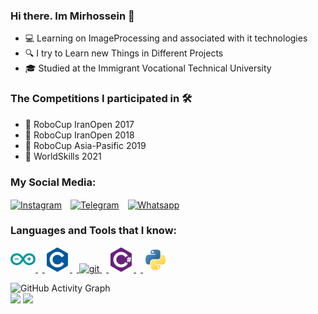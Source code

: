 ### Hi there. Im Mirhossein 👋

- 💻 Learning on ImageProcessing and associated with it technologies
- 🔍 I try to Learn new Things in Different Projects
- 🎓 Studied at the Immigrant Vocational Technical University

### The Competitions I participated in 🛠

- 🔹 RoboCup IranOpen 2017
- 🔹 RoboCup IranOpen 2018
- 🔹 RoboCup Asia-Pasific 2019
- 🔹 WorldSkills 2021



<h3 align="left">My Social Media:</h3>
<p align="left">
<a href="https://www.instagram.com/_mirhossein.mousavi_" target="blank"><img align="center" src="https://raw.githubusercontent.com/rahuldkjain/github-profile-readme-generator/master/src/images/icons/Social/instagram.svg" alt="Instagram" height="40" width="40" /></a>&emsp;<a href="https://t.me/amm525" target="blank"><img align="center" src="https://www.vectorlogo.zone/logos/telegram/telegram-icon.svg" alt="Telegram" height="40" width="40" /></a>&emsp;<a href="https://wa.me/+989211135403" target="blank"><img align="center" src="https://raw.githubusercontent.com/rahuldkjain/github-profile-readme-generator/master/src/images/icons/Social/whatsapp.svg" alt="Whatsapp" height="40" width="40" /></a>

</p>

<h3 align="left">Languages and Tools that  I know:</h3>
<p align="left"> <a href="" target="_blank" rel="noreferrer"> <img src="https://raw.githubusercontent.com/devicons/devicon/master/icons/arduino/arduino-original.svg" alt="Arduino" width="40" height="40"/> </a>&ensp;<a href="" target="_blank" rel="noreferrer"> <img src="https://raw.githubusercontent.com/devicons/devicon/master/icons/c/c-plain.svg" alt="c" width="40" height="40"/> </a>&ensp;<a href="" target="_blank" rel="noreferrer"> <img src="https://www.vectorlogo.zone/logos/git-scm/git-scm-icon.svg" alt="git" width="40" height="40"/> </a>&ensp;<a href="" target="_blank" rel="noreferrer"> <img src="https://raw.githubusercontent.com/devicons/devicon/master/icons/csharp/csharp-plain.svg" alt="html5" width="40" height="40"/> </a>&ensp;<a href="" target="_blank" rel="noreferrer"> <img  src="https://raw.githubusercontent.com/devicons/devicon/master/icons/python/python-original.svg" alt="python" width="40" height="40"/> </a> </p>

![GitHub Activity Graph](https://activity-graph.herokuapp.com/graph?username=Mirhossein-Mousavi&theme=react-dark)  
<img src="https://github-readme-stats.vercel.app/api/top-langs/?username=Mirhossein-Mousavi&count_private=false&theme=github_dark&hide_border=true&layout=compact">
<img src="https://github-readme-stats.vercel.app/api?username=Mirhossein-Mousavi&count_private=false&show_icons=true&hide_border=true&theme=github_dark">

<!--START_SECTION:activity-->
